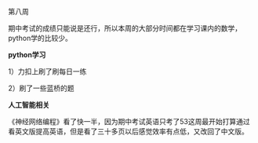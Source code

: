 第八周

期中考试的成绩只能说是还行，所以本周的大部分时间都在学习课内的数学，python学的比较少。

**python学习**

1）力扣上刷了刷每日一练

2）刷了一些蓝桥的题

**人工智能相关**

《神经网络编程》看了快一半，因为期中考试英语只考了53这周最开始打算通过看英文版提高英语，但是看了三十多页以后感觉效率有点低，又改回了中文版。